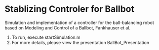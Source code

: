 # Stablizing Controler for Ballbot

Simulation and implementation of a controller for the ball-balancing robot based on Modeling and Control of a Ballbot, Fankhauser et al.

1. To run, execute startSimulation.m
2. For more details, please view the presentation BallBot_Presentation
